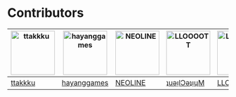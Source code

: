 # Contributors
| <img src="https://avatars.githubusercontent.com/ttakkku" width="100" title="ttakkku"> | <img src="https://avatars.githubusercontent.com/hayanggames" width="100" title="hayanggames"> | <img src="https://avatars.githubusercontent.com/code325" width="100" title="NEOLINE"> | <img src="https://avatars.githubusercontent.com/Ryzen72700" width="100" title="LLOOOOTT"> | <img src="https://avatars.githubusercontent.com/LLOOOOTT" width="100" title="LLOOOOTT"> | <img src="https://avatars.githubusercontent.com/DPS0340" width="100" title="DPS0340"> |
| ------------------------------------------------------------ | ------------------------------------------------------------ | ------------------------------------------------------------ | ------------------------------------------------------------ | ------------------------------------------------------------ | ------------------------------------------------------------ |
| [ttakkku](https://github.com/ttakkku)                      | [hayanggames](https://github.com/hayanggames)              | [NEOLINE](https://github.com/code325)                      | [ʇuǝᴉlƆǝʇᴉɥM](https://github.com/Ryzen72700)               | [LLOOOOT](https://github.com/lloooot)                      | [DPS0340](https://github.com/dps0340)                      |
